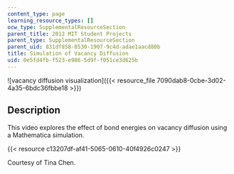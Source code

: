 ```yaml
---
content_type: page
learning_resource_types: []
ocw_type: SupplementalResourceSection
parent_title: 2012 MIT Student Projects
parent_type: SupplementalResourceSection
parent_uid: 831df858-8530-1907-9c4d-adae1aacd80b
title: Simulation of Vacancy Diffusion
uid: 0e5fd4fb-f523-e986-5d9f-f051ce3d625b
---
```


![vacancy diffusion visualization]({{< resource_file 7090dab8-0cbe-3d02-4a35-6bdc36fbbe18 >}})

Description
-----------

This video explores the effect of bond energies on vacancy diffusion using a Mathematica simulation.

{{< resource c13207df-af41-5065-0610-40f4926c0247 >}}

Courtesy of Tina Chen.
